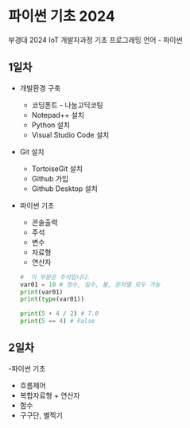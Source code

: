 # 파이썬 기초 2024
부경대 2024 IoT 개발자과정 기초 프로그래밍 언어 - 파이썬

## 1일차
- 개발환경 구축
   - 코딩폰트 - 나눔고딕코팅
   - Notepad++ 설치
   - Python 설치
   - Visual Studio Code 설치
- Git 설치
    - TortoiseGit 설치
    - Github 가입
    - Github Desktop 설치

- 파이썬 기초
    - 콘솔출력
    - 주석   
    - 변수
    - 자료형
    - 연산자

    ```python
    #  이 부분은 주석입니다.
    var01 = 10 # 정수, 실수, 불, 문자열 모두 가능
    print(var01)
    print(type(var01))

    print(5 + 4 / 2) # 7.0
    print(5 == 4) # False
    ```
## 2일차
-파이썬 기초
   - 흐름제어
   - 복합자료형 + 연산자
   - 함수
   - 구구단, 별찍기